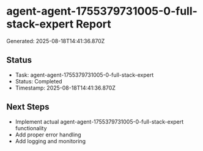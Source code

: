 # agent-agent-1755379731005-0-full-stack-expert Report

Generated: 2025-08-18T14:41:36.870Z

## Status
- Task: agent-agent-1755379731005-0-full-stack-expert
- Status: Completed
- Timestamp: 2025-08-18T14:41:36.870Z

## Next Steps
- Implement actual agent-agent-1755379731005-0-full-stack-expert functionality
- Add proper error handling
- Add logging and monitoring
